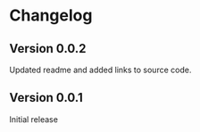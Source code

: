# Changelog

## Version 0.0.2
Updated readme and added links to source code.

## Version 0.0.1
Initial release
